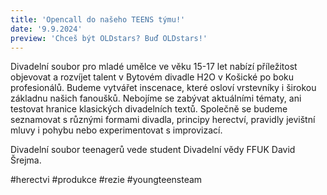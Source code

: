 ```yaml
---
title: 'Opencall do našeho TEENS týmu!'
date: '9.9.2024'
preview: 'Chceš být OLDstars? Buď OLDstars!'
---
```

Divadelní soubor pro mladé umělce ve věku 15-17 let nabízí příležitost objevovat a rozvíjet talent v Bytovém divadle H2O v Košické po boku profesionálů. Budeme vytvářet inscenace, které osloví vrstevníky i širokou základnu našich fanoušků. Nebojíme se zabývat aktuálními tématy, ani testovat hranice klasických divadelních textů. Společně se budeme seznamovat s různými formami divadla, principy herectví, pravidly jevištní mluvy i pohybu nebo experimentovat s improvizací. 

Divadelní soubor teenagerů vede student Divadelní vědy FFUK David Šrejma.

#herectvi #produkce #rezie #youngteensteam
